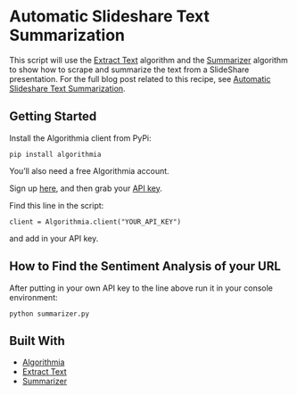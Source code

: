 # Automatic Slideshare Text Summarization

This script will use the [Extract Text](https://algorithmia.com/algorithms/util/ExtractText) algorithm and the [Summarizer](https://algorithmia.com/algorithms/nlp/Summarizer) algorithm to show how to scrape and summarize the text from a SlideShare presentation.
For the full blog post related to this recipe, see [Automatic Slideshare Text Summarization](http://blog.algorithmia.com/automatic-slideshare-text-summarization/).

## Getting Started

Install the Algorithmia client from PyPi:

```pip install algorithmia```

You’ll also need a free Algorithmia account.

Sign up [here](https://algorithmia.com/), and then grab your [API key](algorithmia.com/user#credentials).

Find this line in the script: 

```
client = Algorithmia.client("YOUR_API_KEY")
```
and add in your API key.

## How to Find the Sentiment Analysis of your URL

After putting in your own API key to the line above run it in your console environment:

```python summarizer.py```

## Built With
* [Algorithmia](https://algorithmia.com/)
* [Extract Text](https://algorithmia.com/algorithms/util/ExtractText)
* [Summarizer](https://algorithmia.com/algorithms/nlp/Summarizer)
